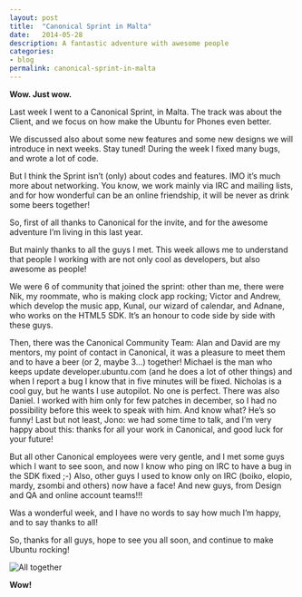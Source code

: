 ```yaml
---
layout: post
title:  "Canonical Sprint in Malta"
date:   2014-05-28
description: A fantastic adventure with awesome people
categories:
- blog
permalink: canonical-sprint-in-malta
---
```


**Wow. Just wow.**

Last week I went to a Canonical Sprint, in Malta. The track was about the
Client, and we focus on how make the Ubuntu for Phones even better.

We discussed also about some new features and some new designs we will introduce
 in next weeks. Stay tuned! During the week I fixed many bugs, and wrote a lot
 of code.

But I think the Sprint isn’t (only) about codes and features. IMO it’s much more
 about networking. You know, we work mainly via IRC and mailing lists, and for
 how wonderful can be an online friendship, it will be never as drink some beers
  together!

So, first of all thanks to Canonical for the invite, and for the awesome
adventure I’m living in this last year.

But mainly thanks to all the guys I met. This week allows me to understand
that people I working with are not only cool as developers, but also awesome
as people!

We were 6 of community that joined the sprint: other than me, there were Nik,
my roommate, who is making clock app rocking; Victor and Andrew, which develop
the music app, Kunal, our wizard of calendar, and Adnane, who works on the
HTML5 SDK. It’s an honour to code side by side with these guys.

Then, there was the Canonical Community Team: Alan and David are my mentors,
my point of contact in Canonical, it was a pleasure to meet them and to have
a beer (or 2, maybe 3…) together! Michael is the man who keeps update
developer.ubuntu.com (and he does a lot of other things) and when I report a
bug I know that in five minutes will be fixed. Nicholas is a cool guy, but he
wants I use autopilot. No one is perfect. There was also Daniel. I worked with
him only for few patches in december, so I had no possibility before this week
to speak with him. And know what? He’s so funny! Last but not least, Jono: we
had some time to talk, and I’m very happy about this: thanks for all your work
in Canonical, and good luck for your future!

But all other Canonical employees were very gentle, and I met some guys which
I want to see soon, and now I know who ping on IRC to have a bug in the SDK
fixed ;-)
Also, other guys I used to know only on IRC (boiko, elopio, mardy, zsombi and
others) now have a face! And new guys, from Design and QA and online account
teams!!!

Was a wonderful week, and I have no words to say how much I’m happy, and to say
thanks to all!

So, thanks for all guys, hope to see you all soon, and continue to make
Ubuntu rocking!

![All together](http://img.rpadovani.com/posts/maltasprint.jpg)

**Wow!**
